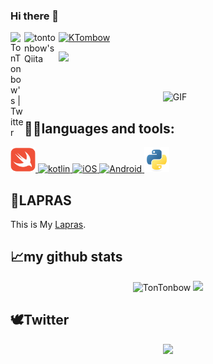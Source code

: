### Hi there 👋

<a href="https://twitter.com/Ktombow1110">
  <img align="left" alt="TonTonbow's | Twitter" width="22px" src="https://raw.githubusercontent.com/peterthehan/peterthehan/master/assets/twitter.svg" />
</a>

<a href="https://qiita.com/">
  <img align="left" alt="tontonbow's Qiita" width="55px" src="https://upload.wikimedia.org/wikipedia/commons/4/49/Qiita_Logo.svg" />
</a>


[![KTombow](https://img.shields.io/endpoint?url=https%3A%2F%2Fatcoder-badges.now.sh%2Fapi%2Fatcoder%2Fjson%2FKTombow)](https://atcoder.jp/users/KTombow)

![](https://visitor-badge.glitch.me/badge?page_id=abhisheknaiidu.abhisheknaiidu)

<br />
<p align="center">
  <img alt="GIF" src="https://github.com/abhisheknaiidu/abhisheknaiidu/blob/master/code.gif?raw=true" width="500" height="320" />
</p>


## 🧑‍💻**languages and tools:**  

<p align="left">
<a href="https://developer.apple.com/swift/" target="_blank" rel="noreferrer"> <img src="https://raw.githubusercontent.com/devicons/devicon/master/icons/swift/swift-original.svg" alt="swift" width="40" height="40"/> </a>
<a href="https://kotlinlang.org" target="_blank" rel="noreferrer"> <img src="https://www.vectorlogo.zone/logos/kotlinlang/kotlinlang-icon.svg" alt="kotlin" width="40" height="40"/> </a>
<a href="https://www.android.com/" target="_blank" rel="noreferrer"> <img src="https://github.com/TonTonbow/TonTonbow/assets/70003919/469198d1-6d2b-486d-bf24-b3d32e6eadf4" alt="iOS" width="45" height="45"/> </a>
<a href="https://www.android.com/" target="_blank" rel="noreferrer"> <img src="https://upload.wikimedia.org/wikipedia/commons/3/31/Android_robot_head.svg" alt="Android" width="40" height="40"/> </a>
<a href="https://www.python.org" target="_blank" rel="noreferrer"> <img src="https://raw.githubusercontent.com/devicons/devicon/master/icons/python/python-original.svg" alt="python" width="40" height="40"/> </a>
</p>


## 👤**LAPRAS**
This is My [Lapras](https://scout.lapras.com/).

## 📈**my github stats**

<p align="center"> 
  <img src="https://github-readme-stats.vercel.app/api?username=Tontonbow&show_icons=true&theme=tokyonight" alt="TonTonbow" />
  <img src="http://github-readme-streak-stats.herokuapp.com?user=TonTonbow&theme=swift">
</p>

## 🕊️**Twitter**

<p align="center"><img src="https://github-readme-twitter.gazf.vercel.app/api?id=Ktombow1110"></p>

<!--
**TonTonbow/TonTonbow** is a ✨ _special_ ✨ repository because its `README.md` (this file) appears on your GitHub profile.

Here are some ideas to get you started:

- 🔭 I’m currently working on ...
- 🌱 I’m currently learning ...
- 👯 I’m looking to collaborate on ...
- 🤔 I’m looking for help with ...
- 💬 Ask me about ...
- 📫 How to reach me: ...
- 😄 Pronouns: ...
- ⚡ Fun fact: ...
-->
